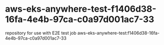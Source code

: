 # aws-eks-anywhere-test-f1406d38-16fa-4e4b-97ca-c0a97d001ac7-33
repository for use with E2E test job aws-eks-anywhere-test:f1406d38-16fa-4e4b-97ca-c0a97d001ac7-33
